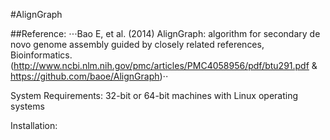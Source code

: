 #AlignGraph


##Reference:
⋅⋅⋅Bao E, et al. (2014) AlignGraph: algorithm for secondary de novo genome assembly guided by closely related references, Bioinformatics. (http://www.ncbi.nlm.nih.gov/pmc/articles/PMC4058956/pdf/btu291.pdf & https://github.com/baoe/AlignGraph)⋅⋅

System Requirements:
32-bit or 64-bit machines with Linux operating systems

Installation:


